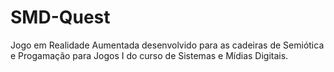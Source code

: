 # SMD-Quest
Jogo em Realidade Aumentada desenvolvido para as cadeiras de Semiótica e Progamação para Jogos I do curso de Sistemas e Mídias Digitais.
